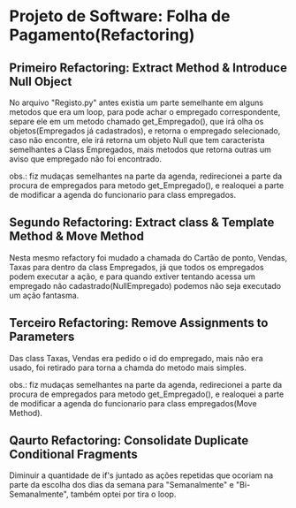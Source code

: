 # Projeto de Software: Folha de Pagamento(Refactoring)

## Primeiro Refactoring: Extract Method & Introduce Null Object

  No arquivo "Registo.py" antes existia um parte semelhante em alguns metodos que era um loop, para pode achar o empregado correspondente, separe ele em um metodo chamado get_Empregado(),  que irá olha os objetos(Empregados já cadastrados), e retorna o empregado selecionado, caso não encontre, ele irá retorna um objeto Null que tem caracterista semelhantes a Class Empregados, mais metodos que retorna outras um aviso que empregado não foi encontrado.
  
  obs.: fiz mudaças semelhantes na parte da agenda, redirecionei a parte da procura de empregados para metodo get_Empregado(), e realoquei a parte de modificar a agenda do funcionario para class empregados.
  
## Segundo Refactoring: Extract class & Template Method & Move Method

  Nesta mesmo refactory foi mudado a chamada do Cartão de ponto, Vendas, Taxas para dentro da class Empregados, já que todos os empregados podem executar a ação, e para quando extiver tentando acessa um empregado não cadastrado(NullEmpregado) podemos não seja executado um ação fantasma.

## Terceiro Refactoring: Remove Assignments to Parameters

  Das class Taxas, Vendas era pedido o id do empregado, mais não era usado, foi retirado para torna a chamda do metodo mais simples.
  
obs.: fiz mudaças semelhantes na parte da agenda, redirecionei a parte da procura de empregados para metodo get_Empregado(), e realoquei a parte de modificar a agenda do funcionario para class empregados(Move Method).

## Qaurto Refactoring: Consolidate Duplicate Conditional Fragments
  
  Diminuir a quantidade de if's juntado as ações repetidas que ocoriam na parte da escolha dos dias da semana para "Semanalmente" e "Bi-Semanalmente", também optei por tira o loop.
  
  

